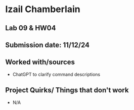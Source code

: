 # Izail Chamberlain
## Lab 09 & HW04
## Submission date: 11/12/24
## Worked with/sources 
* ChatGPT to clarify command descriptions 
## Project Quirks/ Things that don't work
* N/A
